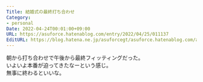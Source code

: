 ```yaml
---
Title: 結婚式の最終打ち合わせ
Category:
- personal
Date: 2022-04-24T00:01:00+09:00
URL: https://asuforce.hatenablog.com/entry/2022/04/25/011137
EditURL: https://blog.hatena.ne.jp/asuforcegt/asuforce.hatenablog.com/atom/entry/13574176438086045658
---
```


朝から打ち合わせで午後から最終フィッティングだった。  
いよいよ本番が迫ってきたなーという感じ。  
無事に終わるといいな。
